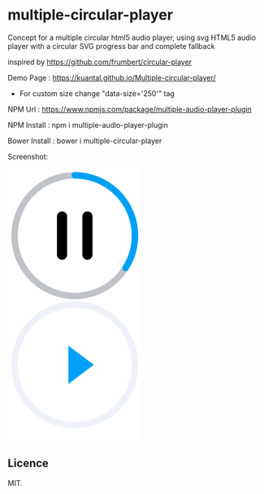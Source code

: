# multiple-circular-player
 Concept for a multiple circular html5 audio player, using svg 
 HTML5 audio player with a circular SVG progress bar and complete fallback

inspired by https://github.com/frumbert/circular-player


Demo Page : https://kuantal.github.io/Multiple-circular-player/

* For custom size change "data-size='250'" tag 

NPM Url       : https://www.npmjs.com/package/multiple-audio-player-plugin 

NPM Install   : npm i multiple-audio-player-plugin

Bower Install :  bower i multiple-circular-player


Screenshot:

![alt text](screenshot.png)


## Licence
MIT.
